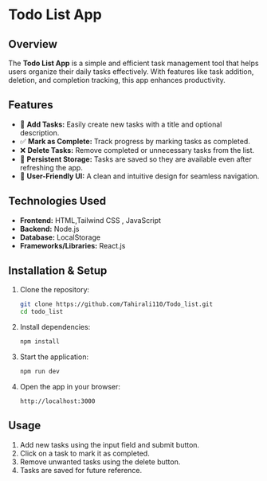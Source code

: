 # Todo List App

## Overview
The **Todo List App** is a simple and efficient task management tool that helps users organize their daily tasks effectively. With features like task addition, deletion, and completion tracking, this app enhances productivity.

## Features
- 📌 **Add Tasks:** Easily create new tasks with a title and optional description.
- ✅ **Mark as Complete:** Track progress by marking tasks as completed.
- ❌ **Delete Tasks:** Remove completed or unnecessary tasks from the list.
- 🔄 **Persistent Storage:** Tasks are saved so they are available even after refreshing the app.
- 🎨 **User-Friendly UI:** A clean and intuitive design for seamless navigation.

## Technologies Used
- **Frontend:** HTML,Tailwind CSS , JavaScript
- **Backend:** Node.js
- **Database:** LocalStorage
- **Frameworks/Libraries:** React.js

## Installation & Setup
1. Clone the repository:
   ```bash
   git clone https://github.com/Tahirali110/Todo_list.git
   cd todo_list
   ```
2. Install dependencies:
   ```bash
   npm install
   ```
3. Start the application:
   ```bash
   npm run dev
   ```
4. Open the app in your browser:
   ```
   http://localhost:3000
   ```

## Usage
1. Add new tasks using the input field and submit button.
2. Click on a task to mark it as completed.
3. Remove unwanted tasks using the delete button.
4. Tasks are saved for future reference.

